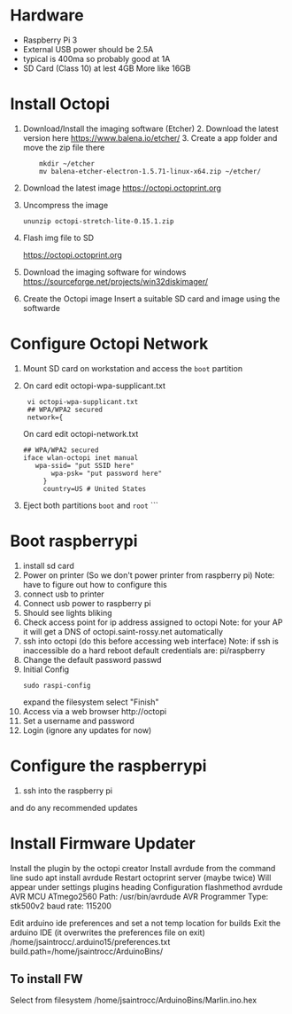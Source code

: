 # Hardware
* Raspberry Pi 3
* External USB power should be 2.5A
* typical is 400ma so probably good at 1A
* SD Card (Class 10) at lest 4GB More like 16GB


# Install Octopi
1. Download/Install the imaging software (Etcher)
	2. Download the latest version here
        https://www.balena.io/etcher/
	3. Create a app folder and move the zip file there
	   
	       mkdir ~/etcher
	       mv balena-etcher-electron-1.5.71-linux-x64.zip ~/etcher/
	   
2. Download the latest image
    https://octopi.octoprint.org
3. Uncompress the image

       ununzip octopi-stretch-lite-0.15.1.zip 

4. Flash img file to SD

    https://octopi.octoprint.org
5. Download the imaging software for windows
   https://sourceforge.net/projects/win32diskimager/
6. Create the Octopi image
   Insert a suitable SD card and image using the softwarde
# Configure Octopi Network
1. Mount SD card on workstation and access the `boot` partition
2. On card edit octopi-wpa-supplicant.txt

        vi octopi-wpa-supplicant.txt
        ## WPA/WPA2 secured
        network={
    On card edit octopi-network.txt
   ```
   ## WPA/WPA2 secured
   iface wlan-octopi inet manual
      wpa-ssid= "put SSID here"
          wpa-psk= "put password here"
        }
        country=US # United States

3. Eject both partitions `boot` and `root`       ```
# Boot raspberrypi
1. install sd card
1. Power on printer (So we don't power printer from raspberry pi)
   Note: have to figure out how to configure this
1. connect usb to printer
1. Connect usb power to raspberry pi
1. Should see lights bliking
1. Check access point for ip address assigned to octopi
   Note: for your AP it will get a DNS of octopi.saint-rossy.net automatically
1. ssh into octopi (do this before accessing web interface)
   Note: if ssh is inaccessible do a hard reboot
   default credentials are: pi/raspberry
1. Change the default password
   passwd
1. Initial Config
   ```
   sudo raspi-config
   ```
   expand the filesystem
   select "Finish"
1. Access via a web browser
   http://octopi
1. Set a username and password
1. Login (ignore any updates for now)
# Configure the raspberrypi
1. ssh into the raspberry pi

and do any recommended updates

# Install Firmware Updater
Install the plugin by the octopi creator
Install avrdude from the command line
  sudo apt install avrdude
Restart octoprint server (maybe twice)
Will appear under settings plugins heading
Configuration
flashmethod avrdude
AVR MCU ATmego2560
Path: /usr/bin/avrdude
AVR Programmer Type: stk500v2
baud rate: 115200

Edit arduino ide preferences and set a not temp location for builds
Exit the arduino IDE (it overwrites the preferences file on exit)
/home/jsaintrocc/.arduino15/preferences.txt
build.path=/home/jsaintrocc/ArduinoBins/

## To install FW
Select from filesystem /home/jsaintrocc/ArduinoBins/Marlin.ino.hex

<!--stackedit_data:
eyJoaXN0b3J5IjpbLTEyNjY0MTQ1NTYsNDQyOTE0MjA0LDkyNz
cxNTY4LDk1NDgwMzAzMCw4NTYzMTczNzcsMTc0NDM2MTA5Miwx
OTQzODU3MzQxLDEyNTU2NzM4MzRdfQ==
-->